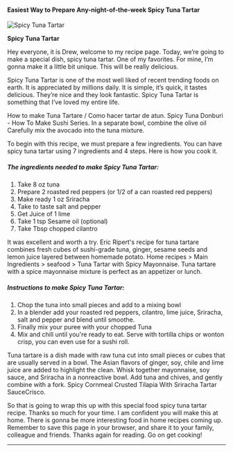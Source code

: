             

#### Easiest Way to Prepare Any-night-of-the-week Spicy Tuna Tartar

![Spicy Tuna Tartar](https://img-global.cpcdn.com/recipes/08cdf1fa46a73967/751x532cq70/spicy-tuna-tartar-recipe-main-photo.jpg)

**Spicy Tuna Tartar**

Hey everyone, it is Drew, welcome to my recipe page. Today, we’re going to make a special dish, spicy tuna tartar. One of my favorites. For mine, I’m gonna make it a little bit unique. This will be really delicious.

Spicy Tuna Tartar is one of the most well liked of recent trending foods on earth. It is appreciated by millions daily. It is simple, it’s quick, it tastes delicious. They’re nice and they look fantastic. Spicy Tuna Tartar is something that I’ve loved my entire life.

How to make Tuna Tartare / Como hacer tartar de atun. Spicy Tuna Donburi - How To Make Sushi Series. In a separate bowl, combine the olive oil Carefully mix the avocado into the tuna mixture.

To begin with this recipe, we must prepare a few ingredients. You can have spicy tuna tartar using 7 ingredients and 4 steps. Here is how you cook it.

##### The ingredients needed to make Spicy Tuna Tartar:

1.  Take 8 oz tuna
2.  Prepare 2 roasted red peppers (or 1/2 of a can roasted red peppers)
3.  Make ready 1 oz Sriracha
4.  Take to taste salt and pepper
5.  Get Juice of 1 lime
6.  Take 1 tsp Sesame oil (optional)
7.  Take Tbsp chopped cilantro

It was excellent and worth a try. Eric Ripert's recipe for tuna tartare combines fresh cubes of sushi-grade tuna, ginger, sesame seeds and lemon juice layered between homemade potato. Home recipes > Main Ingredients > seafood > Tuna Tartar with Spicy Mayonnaise. Tuna tartare with a spice mayonnaise mixture is perfect as an appetizer or lunch.

##### Instructions to make Spicy Tuna Tartar:

1.  Chop the tuna into small pieces and add to a mixing bowl
2.  In a blender add your roasted red peppers, cilantro, lime juice, Sriracha, salt and pepper and blend until smoothe.
3.  Finally mix your puree with your chopped Tuna
4.  Mix and chill until you're ready to eat. Serve with tortilla chips or wonton crisp, you can even use for a sushi roll.

Tuna tartare is a dish made with raw tuna cut into small pieces or cubes that are usually served in a bowl. The Asian flavors of ginger, soy, chile and lime juice are added to highlight the clean. Whisk together mayonnaise, soy sauce, and Sriracha in a nonreactive bowl. Add tuna and chives, and gently combine with a fork. Spicy Cornmeal Crusted Tilapia With Sriracha Tartar SauceCrisco.

So that is going to wrap this up with this special food spicy tuna tartar recipe. Thanks so much for your time. I am confident you will make this at home. There is gonna be more interesting food in home recipes coming up. Remember to save this page in your browser, and share it to your family, colleague and friends. Thanks again for reading. Go on get cooking!

* * *